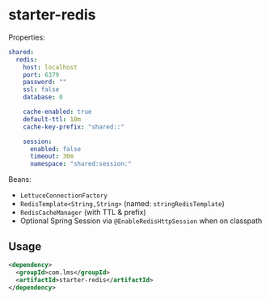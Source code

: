 # starter-redis

Properties:
```yaml
shared:
  redis:
    host: localhost
    port: 6379
    password: ""
    ssl: false
    database: 0

    cache-enabled: true
    default-ttl: 10m
    cache-key-prefix: "shared::"

    session:
      enabled: false
      timeout: 30m
      namespace: "shared:session:"
```
Beans:
- `LettuceConnectionFactory`
- `RedisTemplate<String,String>` (named: `stringRedisTemplate`)
- `RedisCacheManager` (with TTL & prefix)
- Optional Spring Session via `@EnableRedisHttpSession` when on classpath

## Usage
```xml
<dependency>
  <groupId>com.lms</groupId>
  <artifactId>starter-redis</artifactId>
</dependency>
```
